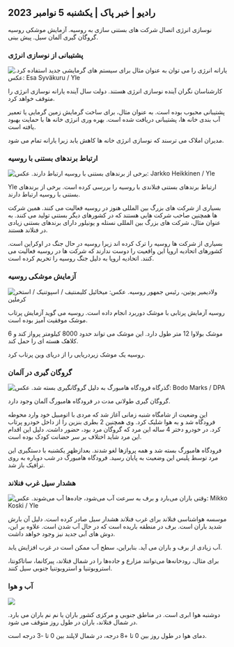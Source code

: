 ## رادیو \| خبر پاک \| یکشنبه 5 نوامبر 2023

نوسازی انرژی اتصال شرکت های بستنی سازی به روسیه. آزمایش موشکی روسیه گروگان گیری آلمان سیل. پیش بینی.

### پشتیبانی از نوسازی انرژی

![یارانه انرژی را می توان به عنوان مثال برای سیستم های گرمایشی جدید استفاده کرد. عکس: Esa Syväkuru / Yle](https://images.cdn.yle.fi/image/upload/c_crop,h_3349,w_5954,x_0,y_325/ar_1.7777777777777777,c_fill,g_50,w201,h_1q_auto:eco/f_auto/fl_lossy/v1676637402/39-107442463ef747ea1acd)

کارشناسان نگران آینده نوسازی انرژی هستند. دولت سال آینده یارانه نوسازی انرژی را متوقف خواهد کرد.

پشتیبانی محبوب بوده است. به عنوان مثال، برای ساخت گرمایش زمین گرمایی یا تعمیر آب بندی خانه ها، پشتیبانی دریافت شده است. بهره وری انرژی خانه ها با حمایت بهبود یافته است.

مدیران املاک می ترسند که نوسازی انرژی خانه ها کاهش یابد زیرا یارانه تمام می شود.

### ارتباط برندهای بستنی با روسیه

![برخی از برندهای بستنی با روسیه ارتباط دارند. عکس: Jarkko Heikkinen / Yle](https://images.cdn.yle.fi/image/upload/c_crop,h_2268,w_4031,x_0,y_0/ar_1.7777777777777777,c_fill,g_faces,h_1200,h_1200q_auto:eco/f_auto/fl_lossy/v1682321321/39-110323664462e3b6fb8b)

Yle ارتباط برندهای بستنی فنلاندی با روسیه را بررسی کرده است. برخی از برندهای بستنی با روسیه ارتباط دارند.

بسیاری از شرکت های بزرگ بین المللی هنوز در روسیه فعالیت می کنند. همین شرکت ها همچنین صاحب شرکت هایی هستند که در کشورهای دیگر بستنی تولید می کنند. به عنوان مثال، شرکت های بزرگ بین المللی نستله و یونیلور دارای برندهای بستنی زیادی در فنلاند هستند.

بسیاری از شرکت ها روسیه را ترک کرده اند زیرا روسیه در حال جنگ در اوکراین است. کشورهای اتحادیه اروپا این واقعیت را دوست ندارند که شرکت ها در روسیه فعالیت می کنند. اتحادیه اروپا به دلیل جنگ روسیه را تحریم کرده است.

### آزمایش موشکی روسیه

![ولادیمیر پوتین، رئیس جمهور روسیه. عکس: میخائیل کلیمنتیف / اسپوتنیک / استخر کرملین](https://images.cdn.yle.fi/image/upload/c_crop,h_4519,w_8034,x_16,y_238/ar_1.7777777777777777777705.0/q_auto:eco/f_auto/fl_lossy/v1678982359/39-108632664133bfc2dc51)

روسیه آزمایش پرتابی با موشک دوربرد انجام داده است. روسیه می گوید آزمایش پرتاب موشک موفقیت آمیز بوده است.

موشک بولاوا 12 متر طول دارد. این موشک می تواند حدود 8000 کیلومتر پرواز کند و 6 کلاهک هسته ای را حمل کند.

روسیه یک موشک زیردریایی را از دریای وین پرتاب کرد.

### گروگان گیری در آلمان

![گذرگاه فرودگاه هامبورگ به دلیل گروگانگیری بسته شد. عکس: Bodo Marks / DPA](https://images.cdn.yle.fi/image/upload/c_crop,h_2703,w_4806,x_0,y_500/ar_1.777777777777777,c_fill,g_faces,h_1270,w/q_auto:eco/f_auto/fl_lossy/v1699181525/39-11959676547736ea1bc0)

گروگان گیری طولانی مدت در فرودگاه هامبورگ آلمان وجود دارد.

این وضعیت از شامگاه شنبه زمانی آغاز شد که مردی با اتومبیل خود وارد محوطه فرودگاه شد و به هوا شلیک کرد. وی همچنین 2 بطری بنزین را از داخل خودرو پرتاب کرد. در خودرو دختر 4 ساله این مرد که گروگان مرد بود، حضور داشت. دلیل این اقدام این مرد شاید اختلاف بر سر حضانت کودک بوده است.

فرودگاه هامبورگ بسته شد و همه پروازها لغو شدند. بعدازظهر یکشنبه با دستگیری این مرد توسط پلیس این وضعیت به پایان رسید. فرودگاه هامبورگ در شب دوباره به روی ترافیک باز شد.

### هشدار سیل غرب فنلاند

![وقتی باران می‌بارد و برف به سرعت آب می‌شود، جاده‌ها آب می‌شوند. عکس: Mikko Koski / Yle](https://images.cdn.yle.fi/image/upload/c_crop,h_3078,w_5472,x_0,y_218/ar_1.7777777777777777,c_fill,g_faces,h_120/h_1200q_auto:eco/f_auto/fl_lossy/v1697618867/39-11828126521489e76d51)

موسسه هواشناسی فنلاند برای غرب فنلاند هشدار سیل صادر کرده است. دلیل آن بارش شدید باران است. برف در منطقه باریده است که در حال آب شدن است. علاوه بر این، دوش های آبی جدید نیز وجود خواهد داشت.

آب زیادی از برف و باران می آید. بنابراین، سطح آب ممکن است در غرب افزایش یابد.

برای مثال، رودخانه‌ها می‌توانند مزارع و جاده‌ها را در شمال فنلاند، پیرکانما، ساتاکونتا، استروبوتنیا و استروبوتنیا جنوبی سیل کنند.

### آب و هوا

![](https://images.cdn.yle.fi/image/upload/c_crop,h_1080,w_1919,x_0,y_0/ar_1.7777777777777777,c_fill,g_faces,h_675,w_1200d/f_auto/fl_lossy/v1699200945/39-11960206547bf95c98f5)

دوشنبه هوا ابری است. در مناطق جنوبی و مرکزی کشور باران یا نم نم باران می بارد. در شمال فنلاند، باران در طول روز متوقف می شود.

دمای هوا در طول روز بین 0 تا +8 درجه، در شمال لاپلند بین 0 تا -3 درجه است.